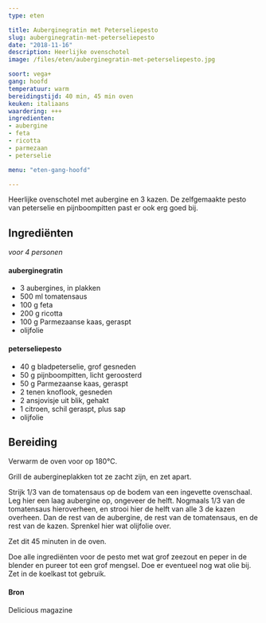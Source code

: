 ```yaml
---
type: eten

title: Auberginegratin met Peterseliepesto
slug: auberginegratin-met-peterseliepesto
date: "2018-11-16"
description: Heerlijke ovenschotel
image: /files/eten/auberginegratin-met-peterseliepesto.jpg

soort: vega+
gang: hoofd
temperatuur: warm
bereidingstijd: 40 min, 45 min oven
keuken: italiaans
waardering: +++
ingredienten:
- aubergine
- feta
- ricotta
- parmezaan
- peterselie

menu: "eten-gang-hoofd"

---
```


Heerlijke ovenschotel met aubergine en 3 kazen. De zelfgemaakte pesto van peterselie en pijnboompitten past er ook erg goed bij.

## Ingrediënten

*voor 4 personen*

####  auberginegratin

* 3 aubergines, in plakken
* 500 ml tomatensaus
* 100 g feta
* 200 g ricotta
* 100 g Parmezaanse kaas, geraspt
* olijfolie

#### peterseliepesto

* 40 g bladpeterselie, grof gesneden
* 50 g pijnboompitten, licht geroosterd
* 50 g Parmezaanse kaas, geraspt
* 2 tenen knoflook, gesneden
* 2 ansjovisje uit blik, gehakt
* 1 citroen, schil geraspt, plus sap
* olijfolie

## Bereiding

Verwarm de oven voor op 180°C.

Grill de aubergineplakken tot ze zacht zijn, en zet apart.

Strijk 1/3 van de tomatensaus op de bodem van een ingevette ovenschaal. Leg hier een laag aubergine op, ongeveer de helft. Nogmaals 1/3 van de tomatensaus hieroverheen, en strooi hier de helft van alle 3 de kazen overheen. Dan de rest van de aubergine, de rest van de tomatensaus, en de rest van de kazen. Sprenkel hier wat olijfolie over.

Zet dit 45 minuten in de oven.

Doe alle ingrediënten voor de pesto met wat grof zeezout en peper in de blender en pureer tot een grof mengsel. Doe er eventueel nog wat olie bij. Zet in de koelkast tot gebruik.

#### Bron

Delicious magazine